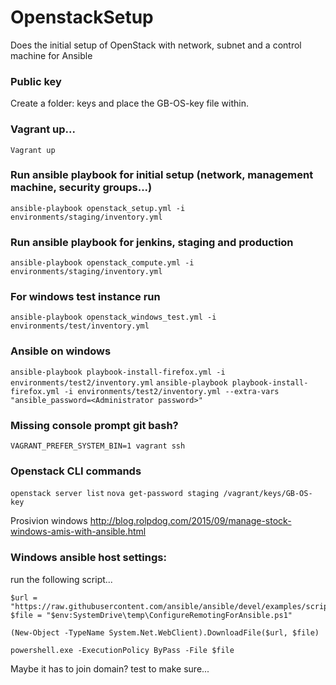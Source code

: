 # OpenstackSetup

Does the initial setup of OpenStack with network, subnet and a control machine for Ansible

### Public key
Create a folder: keys and place the GB-OS-key file within.

### Vagrant up...
`Vagrant up`

### Run ansible playbook for initial setup (network, management machine, security groups...)
`ansible-playbook openstack_setup.yml -i environments/staging/inventory.yml`

### Run ansible playbook for jenkins, staging and production
`ansible-playbook openstack_compute.yml -i environments/staging/inventory.yml`

### For windows test instance run
`ansible-playbook openstack_windows_test.yml -i environments/test/inventory.yml`

### Ansible on windows
`ansible-playbook playbook-install-firefox.yml -i environments/test2/inventory.yml`
`ansible-playbook playbook-install-firefox.yml -i environments/test2/inventory.yml --extra-vars "ansible_password=<Administrator password>"`

### Missing console prompt git bash?
`VAGRANT_PREFER_SYSTEM_BIN=1 vagrant ssh`

### Openstack CLI commands
`openstack server list`
`nova get-password staging /vagrant/keys/GB-OS-key`

Prosivion windows http://blog.rolpdog.com/2015/09/manage-stock-windows-amis-with-ansible.html

### Windows ansible host settings:
run the following script...
```
$url = "https://raw.githubusercontent.com/ansible/ansible/devel/examples/scripts/ConfigureRemotingForAnsible.ps1"
$file = "$env:SystemDrive\temp\ConfigureRemotingForAnsible.ps1"

(New-Object -TypeName System.Net.WebClient).DownloadFile($url, $file)

powershell.exe -ExecutionPolicy ByPass -File $file
```

Maybe it has to join domain? test to make sure...
